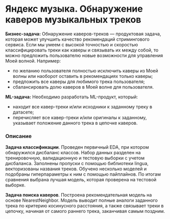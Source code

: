 # Яндекс музыка. Обнаружение каверов музыкальных треков
<!--Рекомендуется смотреть проект через [NBViewer](https://nbviewer.jupyter.org/github/Muirehen/work_projects/blob/master/Yandex_Music/Yandex_Music.ipynb).-->

**Бизнес-задача:** Обнаружение каверов-треков — продуктовая задача, которая может улучшить качество рекомендаций стримингового сервиса. Если мы умеем с высокой точностью и скоростью классифицировать треки как каверы и связывать их между собой, то можно предложить пользователю новые возможности для управления Моей волной. Например:
- по желанию пользователя полностью исключить каверы из Моей волны или наоборот оставить в рекомендациях только каверы;
- предложить все каверы для любимого трека пользователя;
- сбалансировать долю каверов в Моей волне для пользователя.

**ML-задача:** Необходимо разработать ML-продукт, который:
- находит все кавер-треки и/или исходники к заданному треку в датасете;
- перечисляет все кавер-треки и/или оригиналы к заданному, указывает положение данного трека в цепочке каверов.

### Описание
**Задача классификации**.
Проведен первичный EDA, при котором обнаружился дисбаланс классов. Набор данных разделен на тренировочную, валидационную и тестовую выборки с учетом дисбаланса. Заполнены пропуски с помощью библиотеки lingua, векторизованы названия треков. Обучено несколько моделей и подобраны гиперпараметры к ним с помощью пайплайнов. По итогам сравнения выбрана лучшая модель, которая проверена на тестовой выборке.

**Задача поиска каверов**.
Построена рекомендательная модель на основе NearestNeighbor. Модель выводит полные аналоги заданного трека по критерию косинусного расстояния, а также связывает треки в цепочку, начиная от самого раннего трека, заканчивая самым поздним.
